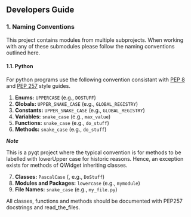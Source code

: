 ## Developers Guide

### 1. Naming Conventions
This project contains modules from multiple subprojects. When working with any of these submodules please follow the naming conventions outlined here. 

#### 1.1. Python
For python programs use the following convention consistant with [PEP 8](https://peps.python.org/pep-0008/#class-names) and [PEP 257](https://peps.python.org/pep-0257/) style guides.


1. **Enums:** `UPPERCASE` (e.g., `DOSTUFF`)
2. **Globals:** `UPPER_SNAKE_CASE` (e.g., `GLOBAL_REGISTRY`)
3. **Constants:** `UPPER_SNAKE_CASE` (e.g., `GLOBAL_REGISTRY`)
4. **Variables:** `snake_case` (e.g., `max_value`)
5. **Functions:** `snake_case` (e.g., `do_stuff`)
6. **Methods:** `snake_case` (e.g., `do_stuff`)
   
***Note***

This is a pyqt project where the typical convention is for methods to be labelled with lowerUpper case for historic reasons. Hence, an exception exists for methods of QWidget inheriting classes.

7. **Classes:** `PascalCase` (, e.g., `DoStuff`)
8. **Modules and Packages:** `lowercase` (e.g., `mymodule`)
9.  **File Names:** `snake_case` (e.g., `my_file.py`)

All classes, functions and methods should be documented with PEP257 docstrings and read_the_files. 